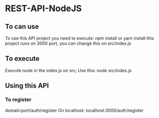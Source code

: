 # REST-API-NodeJS

## To can use
To use this API project you need to execute: npm install or yarn install
this project runs on 3000 port, you can change this on src/index.js

## To execute
Execute node in the index.js on src;
Use this: node src/index.js

## Using this API

### To register
domain:port/auth/register
On localhost: localhost:3000/auth/register
